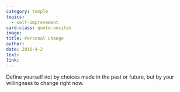 ```yaml
---
category: temple
topics:
  - self-improvement
card-class: quote-uncited
image:
title: Personal Change
author:
date: 2016-4-2
text:  
link:
---
```

Define yourself not by choices made in the past or future, but by your willingness to change right now.
